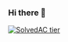 ### Hi there 👋
[![SolvedAC tier](http://mazassumnida.wtf/api/v2/generate_badge?boj=dldhk97)](https://solved.ac/dldhk97)

<!--
**dldhk97/dldhk97** is a ✨ _special_ ✨ repository because its `README.md` (this file) appears on your GitHub profile.

Here are some ideas to get you started:

- 🔭 I’m currently working on ...
- 🌱 I’m currently learning ...
- 👯 I’m looking to collaborate on ...
- 🤔 I’m looking for help with ...
- 💬 Ask me about ...
- 📫 How to reach me: ...
- 😄 Pronouns: ...
- ⚡ Fun fact: ...
-->
